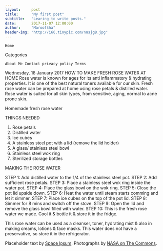 ```yaml
---
layout:     post
title:      "My first post"
subtitle:   "Learing to write posts."
date:       2017-11-07 12:00:00
author:     "MaroofSha"
header-img: "http://i66.tinypic.com/nnsjg8.jpg"
---
```


<p> 

    Home 

Categories

    About Me Contact privacy policy Terms 

Wednesday, 18 January 2017
HOW TO MAKE FRESH ROSE WATER AT HOME
Rose water is known for ages for its anti inflammatory & hydrating properties. It is one of the best natural toners available for our skin. Fresh rose water can be prepared at home using rose petals & distilled water.
 Rose water is suited for all skin types, from sensitive, aging, normal to acne prone skin.

Homemade fresh rose water


THINGS NEEDED

1. Rose petals 
2. Distilled water
3. Ice cubes
4. A stainless steel pot with a lid (remove the lid holder)
5. A glass/ stainless steel bowl  
6. Stainless steel wok ring
7. Sterilized storage bottles

MAKING THE ROSE WATER

STEP 1: Add distilled water to the 1/4 of the stainless steel pot.
STEP 2: Add sufficient rose petals.
STEP 3: Place a stainless steel wok ring inside the water pot.
STEP 4: Place the glass bowl on the wok ring.
STEP 5: Close the pot lid upside down.
STEP 6: Heat the water until steam starts comming and let it simmer.
STEP 7: Place ice cubes on the top of the pot lid.
STEP 8: Simmer for 8 mins and switch off the stove.
STEP 9: Open the lid and remove the glass bowl filled with water.
STEP 10: This is the fresh rose water we made. Cool it & bottle it & store it in the fridge.

This rose water can be used as a cleanser, toner, hydrating mist & also in making creams, lotions & face masks. 
This water does not have a preservative, so store it in the refrigerator.</p>

<p>Placeholder text by <a href="http://spaceipsum.com/">Space Ipsum</a>. Photographs by <a href="https://www.flickr.com/photos/nasacommons/">NASA on The Commons</a>.</p>
